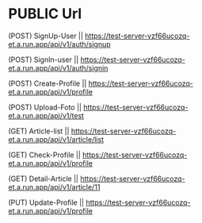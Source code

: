 # PUBLIC Url

(POST) SignUp-User || https://test-server-vzf66ucozq-et.a.run.app/api/v1/auth/signup    

(POST) SignIn-user || https://test-server-vzf66ucozq-et.a.run.app/api/v1/auth/signin 

(POST) Create-Profile  || https://test-server-vzf66ucozq-et.a.run.app/api/v1/profile     

(POST) Upload-Foto     || https://test-server-vzf66ucozq-et.a.run.app/api/v1/test 

(GET) Article-list    || https://test-server-vzf66ucozq-et.a.run.app/api/v1/article/list 

(GET) Check-Profile   || https://test-server-vzf66ucozq-et.a.run.app/api/v1/profile

(GET) Detail-Article  || https://test-server-vzf66ucozq-et.a.run.app/api/v1/article/11 

(PUT) Update-Profile  || https://test-server-vzf66ucozq-et.a.run.app/api/v1/profile    
